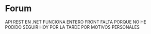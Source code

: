# Forum
API REST EN .NET FUNCIONA ENTERO FRONT FALTA PORQUE NO HE PODIDO SEGUIR HOY POR LA TARDE POR MOTIVOS PERSONALES
